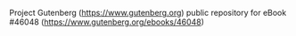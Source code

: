 Project Gutenberg (https://www.gutenberg.org) public repository for eBook #46048 (https://www.gutenberg.org/ebooks/46048)
